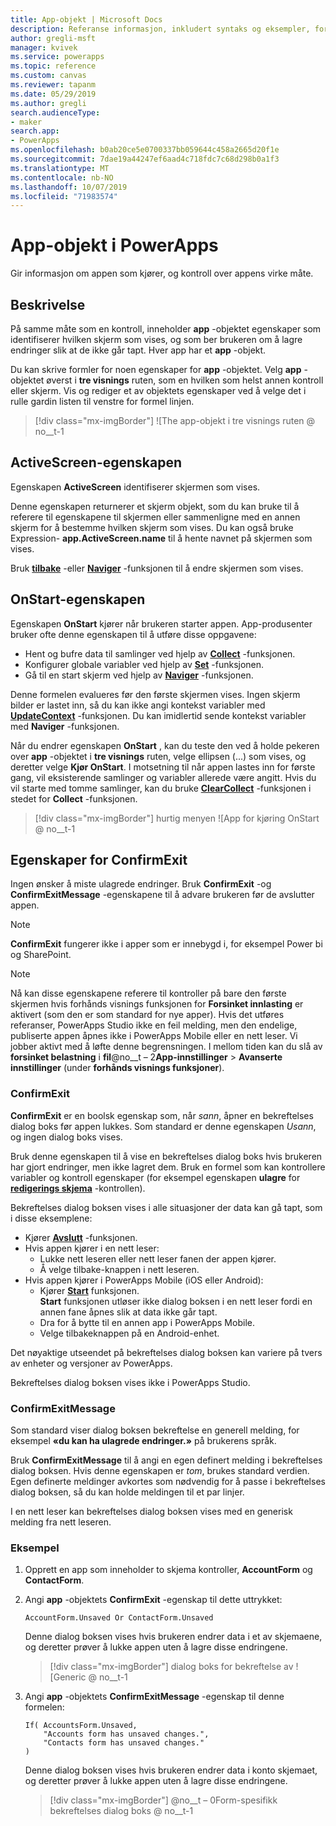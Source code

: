 ```yaml
---
title: App-objekt | Microsoft Docs
description: Referanse informasjon, inkludert syntaks og eksempler, for app-objektet i PowerApps
author: gregli-msft
manager: kvivek
ms.service: powerapps
ms.topic: reference
ms.custom: canvas
ms.reviewer: tapanm
ms.date: 05/29/2019
ms.author: gregli
search.audienceType:
- maker
search.app:
- PowerApps
ms.openlocfilehash: b0ab20ce5e0700337bb059644c458a2665d20f1e
ms.sourcegitcommit: 7dae19a44247ef6aad4c718fdc7c68d298b0a1f3
ms.translationtype: MT
ms.contentlocale: nb-NO
ms.lasthandoff: 10/07/2019
ms.locfileid: "71983574"
---
```

# <a name="app-object-in-powerapps"></a>App-objekt i PowerApps

Gir informasjon om appen som kjører, og kontroll over appens virke måte.

## <a name="description"></a>Beskrivelse

På samme måte som en kontroll, inneholder **app** -objektet egenskaper som identifiserer hvilken skjerm som vises, og som ber brukeren om å lagre endringer slik at de ikke går tapt. Hver app har et **app** -objekt.

Du kan skrive formler for noen egenskaper for **app** -objektet. Velg **app** -objektet øverst i **tre visnings** ruten, som en hvilken som helst annen kontroll eller skjerm. Vis og rediger et av objektets egenskaper ved å velge det i rulle gardin listen til venstre for formel linjen.

> [!div class="mx-imgBorder"]
> ![The app-objekt i tre visnings ruten @ no__t-1

## <a name="activescreen-property"></a>ActiveScreen-egenskapen

Egenskapen **ActiveScreen** identifiserer skjermen som vises.

Denne egenskapen returnerer et skjerm objekt, som du kan bruke til å referere til egenskapene til skjermen eller sammenligne med en annen skjerm for å bestemme hvilken skjerm som vises. Du kan også bruke Expression- **app.ActiveScreen.name** til å hente navnet på skjermen som vises.

Bruk **[tilbake](function-navigate.md)** -eller **[Naviger](function-navigate.md)** -funksjonen til å endre skjermen som vises.

## <a name="onstart-property"></a>OnStart-egenskapen

Egenskapen **OnStart** kjører når brukeren starter appen. App-produsenter bruker ofte denne egenskapen til å utføre disse oppgavene:

- Hent og bufre data til samlinger ved hjelp av **[Collect](function-clear-collect-clearcollect.md)** -funksjonen.
- Konfigurer globale variabler ved hjelp av **[Set](function-set.md)** -funksjonen.
- Gå til en start skjerm ved hjelp av **[Naviger](function-navigate.md)** -funksjonen.

Denne formelen evalueres før den første skjermen vises. Ingen skjerm bilder er lastet inn, så du kan ikke angi kontekst variabler med **[UpdateContext](function-updatecontext.md)** -funksjonen. Du kan imidlertid sende kontekst variabler med **Naviger** -funksjonen.

Når du endrer egenskapen **OnStart** , kan du teste den ved å holde pekeren over **app** -objektet i **tre visnings** ruten, velge ellipsen (...) som vises, og deretter velge **Kjør OnStart**. I motsetning til når appen lastes inn for første gang, vil eksisterende samlinger og variabler allerede være angitt. Hvis du vil starte med tomme samlinger, kan du bruke **[ClearCollect](function-clear-collect-clearcollect.md)** -funksjonen i stedet for **Collect** -funksjonen.

> [!div class="mx-imgBorder"]
> hurtig menyen ![App for kjøring OnStart @ no__t-1

## <a name="confirmexit-properties"></a>Egenskaper for ConfirmExit

Ingen ønsker å miste ulagrede endringer. Bruk **ConfirmExit** -og **ConfirmExitMessage** -egenskapene til å advare brukeren før de avslutter appen.

> [!NOTE]
> **ConfirmExit** fungerer ikke i apper som er innebygd i, for eksempel Power bi og SharePoint.

> [!NOTE]
> Nå kan disse egenskapene referere til kontroller på bare den første skjermen hvis forhånds visnings funksjonen for **Forsinket innlasting** er aktivert (som den er som standard for nye apper). Hvis det utføres referanser, PowerApps Studio ikke en feil melding, men den endelige, publiserte appen åpnes ikke i PowerApps Mobile eller en nett leser. Vi jobber aktivt med å løfte denne begrensningen. I mellom tiden kan du slå av **forsinket belastning** i **fil**@no__t – 2**App-innstillinger** > **Avanserte innstillinger** (under **forhånds visnings funksjoner**).

### <a name="confirmexit"></a>ConfirmExit

**ConfirmExit** er en boolsk egenskap som, når *sann*, åpner en bekreftelses dialog boks før appen lukkes. Som standard er denne egenskapen *Usann*, og ingen dialog boks vises.

Bruk denne egenskapen til å vise en bekreftelses dialog boks hvis brukeren har gjort endringer, men ikke lagret dem. Bruk en formel som kan kontrollere variabler og kontroll egenskaper (for eksempel egenskapen **ulagre** for [**redigerings skjema**](../controls/control-form-detail.md) -kontrollen).

Bekreftelses dialog boksen vises i alle situasjoner der data kan gå tapt, som i disse eksemplene:

- Kjører [**Avslutt**](function-exit.md) -funksjonen.
- Hvis appen kjører i en nett leser:
  - Lukke nett leseren eller nett leser fanen der appen kjører.
  - Å velge tilbake-knappen i nett leseren.
- Hvis appen kjører i PowerApps Mobile (iOS eller Android):
  - Kjører [**Start**](function-param.md) funksjonen.<br>**Start** funksjonen utløser ikke dialog boksen i en nett leser fordi en annen fane åpnes slik at data ikke går tapt.
  - Dra for å bytte til en annen app i PowerApps Mobile.
  - Velge tilbakeknappen på en Android-enhet.

Det nøyaktige utseendet på bekreftelses dialog boksen kan variere på tvers av enheter og versjoner av PowerApps.

Bekreftelses dialog boksen vises ikke i PowerApps Studio.

### <a name="confirmexitmessage"></a>ConfirmExitMessage

Som standard viser dialog boksen bekreftelse en generell melding, for eksempel **«du kan ha ulagrede endringer.»** på brukerens språk.

Bruk **ConfirmExitMessage** til å angi en egen definert melding i bekreftelses dialog boksen. Hvis denne egenskapen er *tom*, brukes standard verdien. Egen definerte meldinger avkortes som nødvendig for å passe i bekreftelses dialog boksen, så du kan holde meldingen til et par linjer.

I en nett leser kan bekreftelses dialog boksen vises med en generisk melding fra nett leseren.

### <a name="example"></a>Eksempel

1. Opprett en app som inneholder to skjema kontroller, **AccountForm** og **ContactForm**.

1. Angi **app** -objektets **ConfirmExit** -egenskap til dette uttrykket:

    ```powerapps-dot
    AccountForm.Unsaved Or ContactForm.Unsaved
    ```

    Denne dialog boksen vises hvis brukeren endrer data i et av skjemaene, og deretter prøver å lukke appen uten å lagre disse endringene.

    > [!div class="mx-imgBorder"]
    > dialog boks for bekreftelse av ![Generic @ no__t-1

1. Angi **app** -objektets **ConfirmExitMessage** -egenskap til denne formelen:

    ```powerapps-dot
    If( AccountsForm.Unsaved,
        "Accounts form has unsaved changes.",
        "Contacts form has unsaved changes."
    )
    ```

    Denne dialog boksen vises hvis brukeren endrer data i konto skjemaet, og deretter prøver å lukke appen uten å lagre disse endringene.

    > [!div class="mx-imgBorder"]
    > @no__t – 0Form-spesifikk bekreftelses dialog boks @ no__t-1
